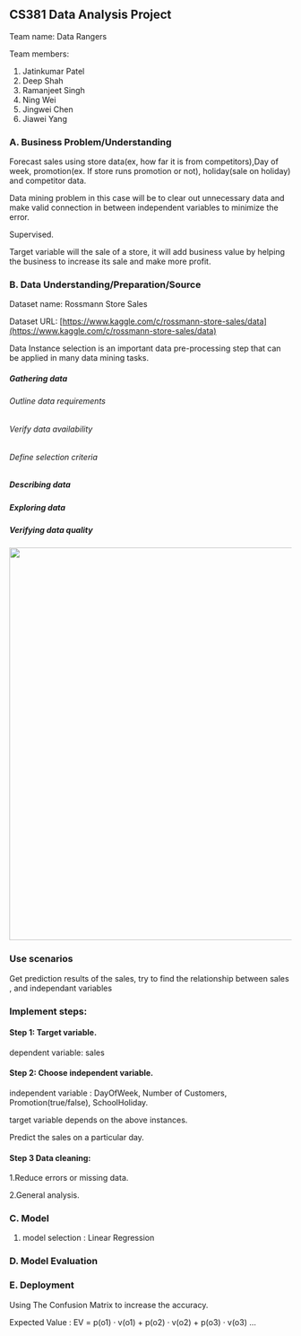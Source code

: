 ## CS381 Data Analysis Project
Team name: Data Rangers

Team members:
  1. Jatinkumar Patel
  2. Deep Shah
  3. Ramanjeet Singh
  4. Ning Wei
  5. Jingwei Chen
  6. Jiawei Yang
  
### A. Business Problem/Understanding
Forecast sales using store data(ex, how far it is from competitors),Day of week, promotion(ex. If store runs promotion or not), holiday(sale on holiday) and competitor data.

Data mining problem in this case will be to clear out unnecessary data and make valid connection in between independent variables to minimize the error.

Supervised. 

Target variable will the sale of a store, it will add business value by helping the business to increase its sale and make more profit.

### B. Data Understanding/Preparation/Source

Dataset name: Rossmann Store Sales

Dataset URL: [https://www.kaggle.com/c/rossmann-store-sales/data](https://www.kaggle.com/c/rossmann-store-sales/data)

Data Instance selection is an important data pre-processing step that can be applied in many data mining tasks.


##### Gathering data
###### Outline data requirements
###### Verify data availability
###### Define selection criteria
##### Describing data
##### Exploring data
##### Verifying data quality

<image src="Store1_data_info.png" width="700" />

### Use scenarios
Get prediction results of the sales, try to find the relationship between sales , and independant variables

### Implement steps:
#### Step 1:  Target variable.

dependent variable: sales

#### Step 2:  Choose independent variable.

independent variable : DayOfWeek, Number of Customers, Promotion(true/false), SchoolHoliday.  

target variable depends on the above instances.

Predict the sales on a particular day.

#### Step 3 Data cleaning:

1.Reduce errors or missing data.

2.General analysis.


### C. Model
1. model selection : Linear Regression

### D. Model Evaluation

### E. Deployment
Using The Confusion Matrix to increase the accuracy.

Expected Value : EV = p(o1) · v(o1) + p(o2) · v(o2) + p(o3) · v(o3) ...
